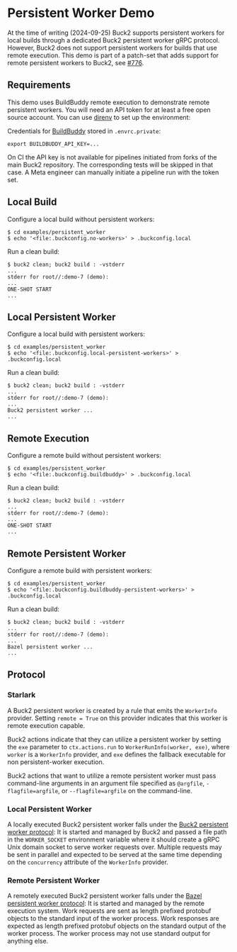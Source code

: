 # Persistent Worker Demo

At the time of writing (2024-09-25) Buck2 supports persistent workers for local
builds through a dedicated Buck2 persistent worker gRPC protocol. However, Buck2
does not support persistent workers for builds that use remote execution. This
demo is part of a patch-set that adds support for remote persistent workers to
Buck2, see [#776].

[#776]: https://github.com/facebook/buck2/issues/776

## Requirements

This demo uses BuildBuddy remote execution to demonstrate remote persistent
workers. You will need an API token for at least a free open source account. You
can use [direnv] to set up the environment:

Credentials for [BuildBuddy] stored in `.envrc.private`:

```
export BUILDBUDDY_API_KEY=...
```

On CI the API key is not available for pipelines initiated from forks of the
main Buck2 repository. The corresponding tests will be skipped in that case. A
Meta engineer can manually initiate a pipeline run with the token set.

[direnv]: https://direnv.net/
[BuildBuddy]: https://www.buildbuddy.io/

## Local Build

Configure a local build without persistent workers:

```
$ cd examples/persistent_worker
$ echo '<file:.buckconfig.no-workers>' > .buckconfig.local
```

Run a clean build:

```
$ buck2 clean; buck2 build : -vstderr
...
stderr for root//:demo-7 (demo):
...
ONE-SHOT START
...
```

## Local Persistent Worker

Configure a local build with persistent workers:

```
$ cd examples/persistent_worker
$ echo '<file:.buckconfig.local-persistent-workers>' > .buckconfig.local
```

Run a clean build:

```
$ buck2 clean; buck2 build : -vstderr
...
stderr for root//:demo-7 (demo):
...
Buck2 persistent worker ...
...
```

## Remote Execution

Configure a remote build without persistent workers:

```
$ cd examples/persistent_worker
$ echo '<file:.buckconfig.buildbuddy>' > .buckconfig.local
```

Run a clean build:

```
$ buck2 clean; buck2 build : -vstderr
...
stderr for root//:demo-7 (demo):
...
ONE-SHOT START
...
```

## Remote Persistent Worker

Configure a remote build with persistent workers:

```
$ cd examples/persistent_worker
$ echo '<file:.buckconfig.buildbuddy-persistent-workers>' > .buckconfig.local
```

Run a clean build:

```
$ buck2 clean; buck2 build : -vstderr
...
stderr for root//:demo-7 (demo):
...
Bazel persistent worker ...
...
```

## Protocol

### Starlark

A Buck2 persistent worker is created by a rule that emits the `WorkerInfo`
provider. Setting `remote = True` on this provider indicates that this worker is
remote execution capable.

Buck2 actions indicate that they can utilize a persistent worker by setting the
`exe` parameter to `ctx.actions.run` to `WorkerRunInfo(worker, exe)`, where
`worker` is a `WorkerInfo` provider, and `exe` defines the fallback executable
for non persistent-worker execution.

Buck2 actions that want to utilize a remote persistent worker must pass
command-line arguments in an argument file specified as `@argfile`,
`-flagfile=argfile`, or `--flagfile=argfile` on the command-line.

### Local Persistent Worker

A locally executed Buck2 persistent worker falls under the
[Buck2 persistent worker protocol](./proto/buck2/worker.proto): It is started
and managed by Buck2 and passed a file path in the `WORKER_SOCKET` environment
variable where it should create a gRPC Unix domain socket to serve worker
requests over. Multiple requests may be sent in parallel and expected to be
served at the same time depending on the `concurrency` attribute of the
`WorkerInfo` provider.

### Remote Persistent Worker

A remotely executed Buck2 persistent worker falls under the
[Bazel persistent worker protocol](./proto/bazel/worker_protocol.proto): It is
started and managed by the remote execution system. Work requests are sent as
length prefixed protobuf objects to the standard input of the worker process.
Work responses are expected as length prefixed protobuf objects on the standard
output of the worker process. The worker process may not use standard output for
anything else.

